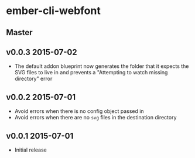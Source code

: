 # ember-cli-webfont

## Master

## v0.0.3 2015-07-02

 * The default addon blueprint now generates the folder that it expects the SVG files to live in and prevents a "Attempting to watch missing directory" error

## v0.0.2 2015-07-01

 * Avoid errors when there is no config object passed in
 * Avoid errors when there are no `svg` files in the destination directory

## v0.0.1 2015-07-01

 * Initial release
